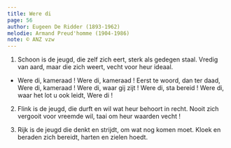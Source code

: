 ```yaml
---
title: Were di
page: 56
author: Eugeen De Ridder (1893-1962)
melodie: Armand Preud'homme (1904-1986)
note: © ANZ vzw
---
```


1. Schoon is de jeugd, die zelf zich eert,
sterk als gedegen staal.
Vredig van aard, maar die zich weert,
vecht voor heur ideaal.


- Were di, kameraad ! Were di, kameraad !
Eerst te woord, dan ter daad,
Were di, kameraad !
Were di, waar gij zijt !
Were di, sta bereid !
Were di, waar het lot u ook leidt,
Were di !


2. Flink is de jeugd, die durft en wil
wat heur behoort in recht.
Nooit zich vergooit voor vreemde wil,
taai om heur waarden vecht !


3. Rijk is de jeugd die denkt en strijdt,
om wat nog komen moet.
Kloek en beraden zich bereidt,
harten en zielen hoedt.